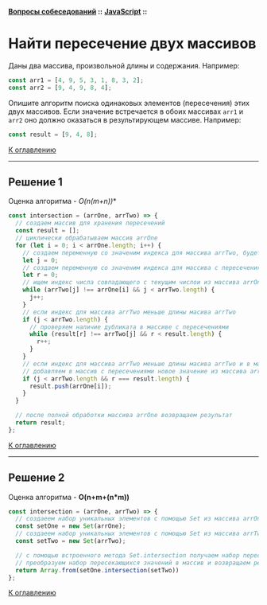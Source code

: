 **[Вопросы собеседований](../../README.md#tasks) ::** 
**[JavaScript](../../README.md#tasks-javascript) ::**
# Найти пересечение двух массивов

Даны два массива, произвольной длины и содержания. Например:
```javascript
const arr1 = [4, 9, 5, 3, 1, 8, 3, 2];
const arr2 = [9, 4, 9, 8, 4];
```
Опишите алгоритм поиска одинаковых элементов (пересечения) этих двух массивов. Если значение встречается в обоих массивах `arr1` и `arr2` оно должно оказаться в результирующем массиве. Например:
```javascript
const result = [9, 4, 8];
```

[К оглавлению](../../README.md#tasks-javascript)

---

## Решение 1
Оценка алгоритма - **O(n*(m+n))**

```javascript
const intersection = (arrOne, arrTwo) => {
  // создаем массив для хранения пересечений
  const result = [];
  // циклически обрабатываем массив arrOne
  for (let i = 0; i < arrOne.length; i++) {
    // создаем переменную со значеним индекса для массива arrTwo, будет обнуляться для каждого нового значения массива arrOne
    let j = 0;
    // создаем переменную со значеним индекса для массива с пересечениями, будет обнуляться для каждого нового значения массива arrOne
    let r = 0;
    // ищем индекс числа совпадающего с текущим числои из массива arrOne в массиве arrTwo
    while (arrTwo[j] !== arrOne[i] && j < arrTwo.length) {
      j++;
    }
    // если индекс для массива arrTwo меньше длины масива arrTwo
    if (j < arrTwo.length) {
      // проверяем наличие дубликата в массиве с пересечениями
      while (result[r] !== arrTwo[j] && r < result.length) {
        r++;
      }
    }
    // если индекс для массива arrTwo меньше длины масива arrTwo и в массиве с пересечениями нет такого значения
    // добавляем в массив с пересечениями новое значение из массива arrOne
    if (j < arrTwo.length && r === result.length) {
      result.push(arrOne[i]);
    }
  }

  // после полной обработки массива arrOne возвращаем результат
  return result;
};
```

[К оглавлению](../../README.md#tasks-javascript)

---

## Решение 2
Оценка алгоритма - **O(n+m+(n*m))**

```javascript
const intersection = (arrOne, arrTwo) => {
  // создаеем набор уникальных элементов с помощью Set из массива arrOne
  const setOne = new Set(arrOne);
  // создаеем набор уникальных элементов с помощью Set из массива arrTwo
  const setTwo = new Set(arrTwo);

  // с помощью встроенного метода Set.intersection получаем набор пересекающихся значений
  // преобразуем набор пересекающихся значений в массив и возвращаем результат
  return Array.from(setOne.intersection(setTwo))
};
```

[К оглавлению](../../README.md#tasks-javascript)
